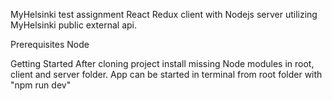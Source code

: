 MyHelsinki test assignment
React Redux client with Nodejs server utilizing MyHelsinki public external api.

Prerequisites
Node

Getting Started
After cloning project install missing Node modules in root, client and server folder. App can be started in terminal from root folder with "npm run dev" 
